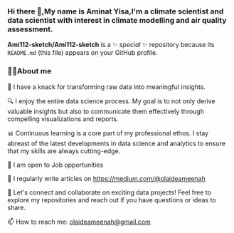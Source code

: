 ### Hi there 👋,My name is Aminat Yisa,I'm a climate scientist and data scientist with interest in climate modelling and air quality assessment. 

**Ami112-sketch/Ami112-sketch** is a ✨ _special_ ✨ repository because its `README.md` (this file) appears on your GitHub profile.

### 👩‍🚀About me
🧠 I have a knack for transforming raw data into meaningful insights.

🔍 I enjoy the entire data science process. My goal is to not only derive valuable insights but also to communicate them effectively through compelling visualizations and reports.


📊 Continuous learning is a core part of my professional ethos. I stay abreast of the latest developments in data science and analytics to ensure that my skills are always cutting-edge.

👐 I am open to Job opportunities

📝 I regularly write articles on https://medium.com/@olaideameenah

🤝 Let's connect and collaborate on exciting data projects! Feel free to explore my repositories and reach out if you have questions or ideas to share.

📫 How to reach me: olaideameenah@gmail.com

